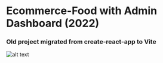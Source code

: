 # Ecommerce-Food with Admin Dashboard (2022)
### Old project migrated from create-react-app to Vite

![alt text](https://ashmoz.com/assets/project3-919db41d.png)

